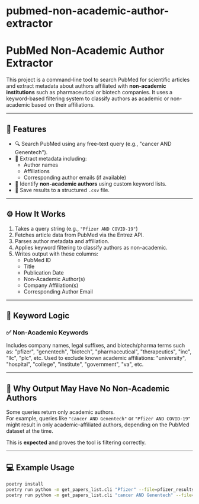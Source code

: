# pubmed-non-academic-author-extractor
# PubMed Non-Academic Author Extractor

This project is a command-line tool to search PubMed for scientific articles and extract metadata about authors affiliated with **non-academic institutions** such as pharmaceutical or biotech companies. It uses a keyword-based filtering system to classify authors as academic or non-academic based on their affiliations.

---

## 🚀 Features

- 🔍 Search PubMed using any free-text query (e.g., "cancer AND Genentech").
- 📄 Extract metadata including:
  - Author names
  - Affiliations
  - Corresponding author emails (if available)
- 🧪 Identify **non-academic authors** using custom keyword lists.
- 📁 Save results to a structured `.csv` file.

---

## ⚙️ How It Works

1. Takes a query string (e.g., `"Pfizer AND COVID-19"`)
2. Fetches article data from PubMed via the Entrez API.
3. Parses author metadata and affiliation.
4. Applies keyword filtering to classify authors as non-academic.
5. Writes output with these columns:
   - PubMed ID
   - Title
   - Publication Date
   - Non-Academic Author(s)
   - Company Affiliation(s)
   - Corresponding Author Email

---

## 🧠 Keyword Logic

### ✅ Non-Academic Keywords
Includes company names, legal suffixes, and biotech/pharma terms such as:
"pfizer", "genentech", "biotech", "pharmaceutical", "therapeutics", "inc", "llc", "plc", etc.
Used to exclude known academic affiliations:
"university", "hospital", "college", "institute", "government", "va", etc.

---

## 📝 Why Output May Have No Non-Academic Authors

Some queries return only academic authors.  
For example, queries like `"cancer AND Genentech"` or `"Pfizer AND COVID-19"` might result in only academic-affiliated authors, depending on the PubMed dataset at the time.

This is **expected** and proves the tool is filtering correctly.

---

## 💻 Example Usage

```bash
poetry install
poetry run python -m get_papers_list.cli "Pfizer" --file=pfizer_results.csv --debug
poetry run python -m get_papers_list.cli "cancer AND Genentech" --file=cancer_genentech.csv --debug
